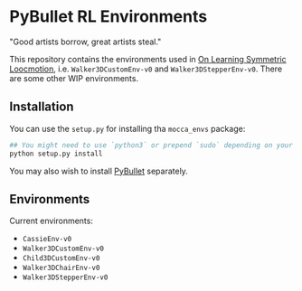 # PyBullet RL Environments

"Good artists borrow, great artists steal."

This repository contains the environments used in [On Learning Symmetric Loocmotion](https://dl.acm.org/citation.cfm?id=3360070), i.e. `Walker3DCustomEnv-v0` and `Walker3DStepperEnv-v0`.  There are some other WIP environments.

## Installation
You can use the `setup.py` for installing tha `mocca_envs` package:
```bash
## You might need to use `python3` or prepend `sudo` depending on your setup 
python setup.py install
```
You may also wish to install [PyBullet](https://pypi.org/project/pybullet/) separately.

## Environments
Current environments:
 - `CassieEnv-v0`
 - `Walker3DCustomEnv-v0`
 - `Child3DCustomEnv-v0`
 - `Walker3DChairEnv-v0`
 - `Walker3DStepperEnv-v0`
